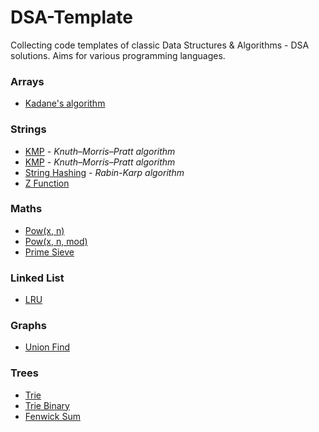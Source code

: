 # DSA-Template
Collecting code templates of classic Data Structures &amp; Algorithms - DSA solutions. Aims for various programming languages.

### Arrays
- [Kadane's algorithm](https://github.com/brucerry/DSA-Template/blob/main/Arrays/kadane.cc)

### Strings
- [KMP](https://github.com/brucerry/DSA-Template/blob/main/Strings/kmp.cc) - *Knuth–Morris–Pratt algorithm*
- [KMP](https://github.com/brucerry/DSA-Template/blob/main/Strings/kmp_advanced.cc) - *Knuth–Morris–Pratt algorithm*
- [String Hashing](https://github.com/brucerry/DSA-Template/blob/main/Strings/string_hashing.cc) - *Rabin-Karp algorithm*
- [Z Function](https://github.com/brucerry/DSA-Template/blob/main/Strings/z_function.cc)

### Maths
- [Pow(x, n)](https://github.com/brucerry/DSA-Template/blob/main/Maths/pow_x_n.cc)
- [Pow(x, n, mod)](https://github.com/brucerry/DSA-Template/blob/main/Maths/pow_x_n_mod.cc)
- [Prime Sieve](https://github.com/brucerry/DSA-Template/blob/main/Maths/prime_sieve.cc)

### Linked List
- [LRU](https://github.com/brucerry/DSA-Template/blob/main/Linked%20List/lru.cc)

### Graphs
- [Union Find](https://github.com/brucerry/DSA-Template/blob/main/Graphs/union_find.cc)

### Trees
- [Trie](https://github.com/brucerry/DSA-Template/blob/main/Trees/trie.cc)
- [Trie Binary](https://github.com/brucerry/DSA-Template/blob/main/Trees/trie_binary.cc)
- [Fenwick Sum](https://github.com/brucerry/DSA-Template/blob/main/Trees/fenwick_sum.cc)
